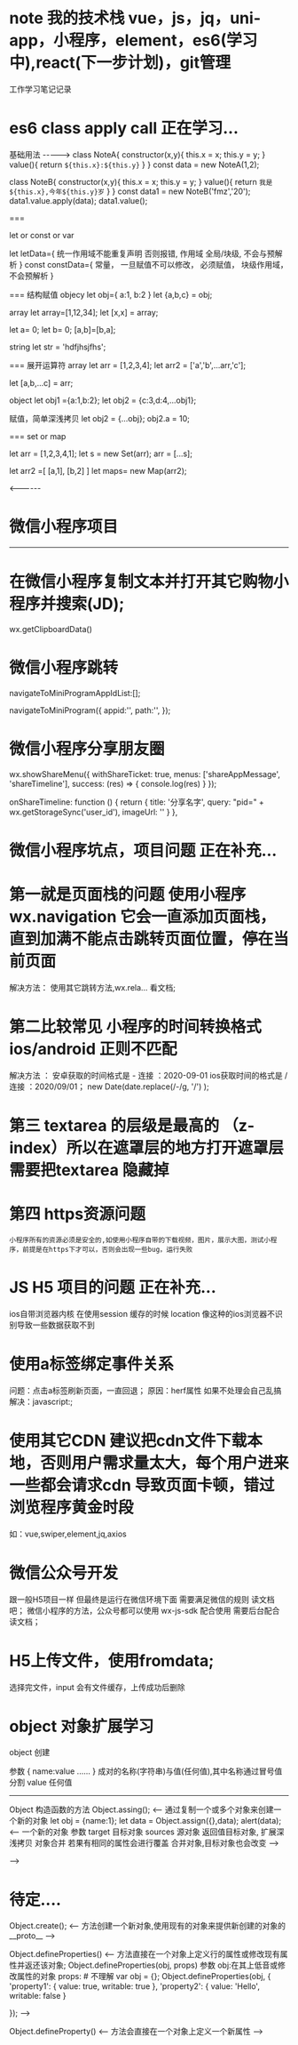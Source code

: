
# note 我的技术栈 vue，js，jq，uni-app，小程序，element，es6(学习中),react(下一步计划)，git管理
工作学习笔记记录
# es6 class apply call 正在学习...
基础用法 ----->
class NoteA{
    constructor(x,y){
        this.x = x;
        this.y = y;
    }
    value(){
        return `${this.x}:${this.y}`
    }
}
const data = new NoteA(1,2);

class NoteB{
    constructor(x,y){
        this.x = x;
        this.y = y;
    }
    value(){
        return `我是${this.x},今年${this.y}岁`
    }
}
const data1 = new NoteB('fmz','20');
data1.value.apply(data);
data1.value();

===
<!-- var 可以重复声明
    let 统一作用域不能重复声明 否则报错
        作用域 全局/块级
        不会与预解析
 -->
let or const or var 

let letData={
    统一作用域不能重复声明 否则报错,
    作用域 全局/块级,
     不会与预解析
}
const constData={
    常量，
    一旦赋值不可以修改，
    必须赋值，
    块级作用域，
    不会预解析
}

===
结构赋值
objecy
let obj={
    a:1,
    b:2
}
let {a,b,c} = obj;
<!-- 赋值变量必须一样，如果接值没有则是undefined -->
array
let array=[1,12,34];
let [x,x] = array;
<!-- 下标一致 -->
<!-- 面试题 快速交换值 -->
let a= 0;
let b= 0;
[a,b]=[b,a];

string
let str = 'hdfjhsjfhs';

=== 
展开运算符
array
let arr = [1,2,3,4];
let arr2 = ['a','b',...arr,'c'];
<!-- 剩余参数 -->
let [a,b,...c] = arr;

object
let obj1 ={a:1,b:2};
let obj2 = {c:3,d:4,...obj1};

赋值，简单深浅拷贝
let obj2 = {...obj};
obj2.a = 10;

===
set or map
<!-- 构造函数，用来构建某一类的对象 对象的实列话 -->
<!-- 参数可以是数组,进行自动去重 -->
<!-- set 属性 
    size(保留值的个数==length)
    clear()清空返回undefined;
    delete()删除某项,参数不是下标,参数是value(要删除的数值),返回值true/false,删除成功true
    add(),添加,也会自动去重,如果存在不在显示
    has(),查看值是否存在 返回true/false
    -->
let arr  = [1,2,3,4,1];
let s = new Set(arr);
arr = [...s];

<!-- Map 参数不能是对象,没有迭代 -->
<!-- Map属性
    clear()清空所有值,=>undefined;
    delete(key==数据的key值)删除某一项=>删除成功true/false,
    get(key);获取某一项值=>key对应的value
    has(key)是否包含某一项=>true/false
    set(key,value)设置一个值 key== 数值的key值,value==数据的value值;
    
 -->
let arr2 =[
    [a,1],
    [b,2]
]
let maps= new Map(arr2);
<!--  -->

<------                          

# 微信小程序项目
---
# 在微信小程序复制文本并打开其它购物小程序并搜索(JD);
<!-- ;获取用户粘贴文本 只要复制，可以在任何写该方法的小程序获取到 -->
wx.getClipboardData()

# 微信小程序跳转
<!-- 需要在app.json 配置 内容是待跳转小程序appid -->
navigateToMiniProgramAppIdList:[];

<!-- 写入需要跳转的方法 -->
navigateToMiniProgram({
    appid:'',
    path:'', 
    <!-- 页面路径加参数 -->
});
<!-- 获取某个小程序的appid
    如JD；JD商城右上角，点击小程序评分，更多信息
    微信公众平台 左上工具生成小程序码 填写appid => 获取更多页面路径=>输入一个访问人员的微信号码=>再次访问=>再点击有上三个点；
    获取参数，分享小程序，进入分享的小程序获取路径即可
 -->
 # 微信小程序分享朋友圈
 <!-- 是可以带参数 方便绑定关系 分销类的项目可以考虑进去-->
 <!-- 用法 这个方法微信文档上有详细  此方法建议写在 onshow -->
 wx.showShareMenu({
      withShareTicket: true,
      menus: ['shareAppMessage', 'shareTimeline'],
      success: (res) => {
        console.log(res)
      }
 });
 <!-- 此方法配合上面使用 当成函数方法 写入page方法里面即可  图标默认不写就是小程序头像-->
  onShareTimeline: function () {
    return {
        title: '分享名字',
        query: "pid=" + wx.getStorageSync('user_id'),
        imageUrl: ''
      }
  },
# 微信小程序坑点，项目问题 正在补充...

# 第一就是页面栈的问题 使用小程序wx.navigation 它会一直添加页面栈，直到加满不能点击跳转页面位置，停在当前页面
解决方法： 使用其它跳转方法,wx.rela... 看文档;

# 第二比较常见 小程序的时间转换格式 ios/android 正则不匹配 
解决方法 ： 安卓获取的时间格式是 - 连接 ：2020-09-01
           ios获取时间的格式是 / 连接 ：2020/09/01；
           new Date(date.replace(/-/g, '/') );

# 第三 textarea 的层级是最高的 （z-index）所以在遮罩层的地方打开遮罩层需要把textarea 隐藏掉

# 第四 https资源问题
    小程序所有的资源必须是安全的,如使用小程序自带的下载视频，图片，展示大图，测试小程序，前提是在https下才可以，否则会出现一些bug，运行失败


# JS H5 项目的问题 正在补充...

ios自带浏览器内核
在使用session 缓存的时候 location 像这种的ios浏览器不识别导致一些数据获取不到



# 使用a标签绑定事件关系
问题：点击a标签刷新页面，一直回退；
原因：herf属性 如果不处理会自己乱搞
解决：javascript:;



# 使用其它CDN 建议把cdn文件下载本地，否则用户需求量太大，每个用户进来一些都会请求cdn 导致页面卡顿，错过浏览程序黄金时段
如：vue,swiper,element,jq,axios



# 微信公众号开发
跟一般H5项目一样 但最终是运行在微信环境下面
需要满足微信的规则 读文档吧；
微信小程序的方法，公众号都可以使用 wx-js-sdk 配合使用 需要后台配合 读文档；


# H5上传文件，使用fromdata;
选择完文件，input 会有文件缓存，上传成功后删除



# object 对象扩展学习
object 创建
<!-- 对象初始化,或对象字面量 ,以构造函数形式来调用-->
参数 {
    name:value
    ......
}
成对的名称(字符串)与值(任何值),其中名称通过冒号值分割
value 
任何值
<!-- 在javascript中,几乎所有的对象都是object类型的实例,它们都会从object.protitype继承属性和方法 -->
---
Object 构造函数的方法
Object.assing();
<-- 通过复制一个或多个对象来创建一个新的对象
     let obj = {name:1};
     let data = Object.assign({},data);
     alert(data);
     <-- 一个新的对象 
        参数 target 目标对象
             sources 源对象
             返回值目标对象,
        扩展深浅拷贝
        对象合并 若果有相同的属性会进行覆盖
        合并对象,目标对象也会改变
     -->

 -->
 # 待定....
 Object.create();
 <-- 
    方法创建一个新对象,使用现有的对象来提供新创建的对象的__proto__
  -->

Object.defineProperties()
<--
    方法直接在一个对象上定义行的属性或修改现有属性并返还该对象;
    Object.defineProperties(obj, props)
    参数 
    obj:在其上低音或修改属性的对象
    props: # 不理解
    var obj = {};
Object.defineProperties(obj, {
    'property1': {
        value: true,
        writable: true
    },
    'property2': {
        value: 'Hello',
        writable: false
    }
  
});
-->

Object.defineProperty()
<--
    方法会直接在一个对象上定义一个新属性
-->

